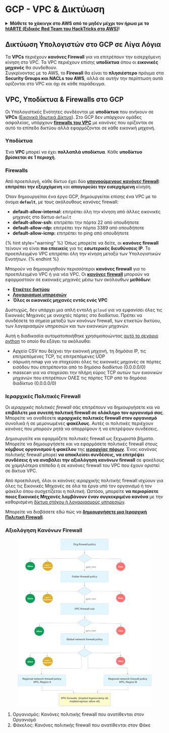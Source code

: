 # GCP - VPC & Δικτύωση

<details>

<summary><strong>Μάθετε το χάκινγκ στο AWS από το μηδέν μέχρι τον ήρωα με το</strong> <a href="https://training.hacktricks.xyz/courses/arte"><strong>htARTE (Ειδικός Red Team του HackTricks στο AWS)</strong></a><strong>!</strong></summary>

Άλλοι τρόποι υποστήριξης του HackTricks:

* Αν θέλετε να δείτε την **εταιρεία σας διαφημισμένη στο HackTricks** ή να **κατεβάσετε το HackTricks σε μορφή PDF** ελέγξτε τα [**ΣΧΕΔΙΑ ΣΥΝΔΡΟΜΗΣ**](https://github.com/sponsors/carlospolop)!
* Αποκτήστε το [**επίσημο PEASS & HackTricks swag**](https://peass.creator-spring.com)
* Ανακαλύψτε [**την Οικογένεια PEASS**](https://opensea.io/collection/the-peass-family), τη συλλογή μας από αποκλειστικά [**NFTs**](https://opensea.io/collection/the-peass-family)
* **Εγγραφείτε** στη 💬 [**ομάδα Discord**](https://discord.gg/hRep4RUj7f) ή στη [**ομάδα τηλεγραφήματος**](https://t.me/peass) ή **ακολουθήστε** μας στο **Twitter** 🐦 [**@hacktricks\_live**](https://twitter.com/hacktricks\_live)**.**
* **Μοιραστείτε τα χάκινγκ κόλπα σας υποβάλλοντας PRs** στα [**HackTricks**](https://github.com/carlospolop/hacktricks) και [**HackTricks Cloud**](https://github.com/carlospolop/hacktricks-cloud) αποθετήρια του GitHub.

</details>

## **Δικτύωση Υπολογιστών στο GCP σε Λίγα Λόγια**

Τα **VPCs** περιέχουν **κανόνες Firewall** για να επιτρέπουν την εισερχόμενη κίνηση στο VPC. Τα VPC περιέχουν επίσης **υποδίκτυα** όπου οι **εικονικές μηχανές** θα συνδεθούν.\
Συγκρίνοντας με το AWS, το **Firewall** θα είναι το **πλησιέστερο** πράγμα στα **Security Groups και NACLs του AWS**, αλλά σε αυτήν την περίπτωση αυτά ορίζονται στο VPC και όχι σε κάθε παράδειγμα.

## **VPC, Υποδίκτυα & Firewalls στο GCP**

Οι Υπολογιστικές Ενότητες συνδέονται με **υποδίκτυα** που ανήκουν σε **VPCs** ([Εικονικά Ιδιωτικά Δίκτυα](https://cloud.google.com/vpc/docs/vpc)). Στο GCP δεν υπάρχουν ομάδες ασφαλείας, υπάρχουν [**firewalls του VPC**](https://cloud.google.com/vpc/docs/firewalls) με κανόνες που ορίζονται σε αυτό το επίπεδο δικτύου αλλά εφαρμόζονται σε κάθε εικονική μηχανή.

### Υποδίκτυα

Ένα **VPC** μπορεί να έχει **πολλαπλά υποδίκτυα**. Κάθε **υποδίκτυο βρίσκεται σε 1 περιοχή**.

### Firewalls

Από προεπιλογή, κάθε δίκτυο έχει δύο [**υπονοούμενους κανόνες firewall**](https://cloud.google.com/vpc/docs/firewalls#default\_firewall\_rules): **επιτρέπει την εξερχόμενη** και **απαγορεύει την εισερχόμενη** κίνηση.

Όταν δημιουργείται ένα έργο GCP, δημιουργείται επίσης ένα VPC με το όνομα **`default`**, με τους ακόλουθους κανόνες firewall:

* **default-allow-internal:** επιτρέπει όλη την κίνηση από άλλες εικονικές μηχανές στο δίκτυο `default`
* **default-allow-ssh:** επιτρέπει την πόρτα 22 από οπουδήποτε
* **default-allow-rdp:** επιτρέπει την πόρτα 3389 από οπουδήποτε
* **default-allow-icmp:** επιτρέπει το ping από οπουδήποτε

{% hint style="warning" %}
Όπως μπορείτε να δείτε, οι **κανόνες firewall** τείνουν να είναι **πιο επιεικείς** για τις **εσωτερικές διευθύνσεις IP**. Το προεπιλεγμένο VPC επιτρέπει όλη την κίνηση μεταξύ των Υπολογιστικών Ενοτήτων.
{% endhint %}

Μπορούν να δημιουργηθούν περισσότεροι **κανόνες firewall** για το προεπιλεγμένο VPC ή για νέα VPC. Οι [**κανόνες firewall**](https://cloud.google.com/vpc/docs/firewalls) μπορούν να εφαρμοστούν σε εικονικές μηχανές μέσω των ακόλουθων **μεθόδων**:

* [**Ετικέτες δικτύου**](https://cloud.google.com/vpc/docs/add-remove-network-tags)
* [**Λογαριασμοί υπηρεσιών**](https://cloud.google.com/vpc/docs/firewalls#serviceaccounts)
* **Όλες οι εικονικές μηχανές εντός ενός VPC**

Δυστυχώς, δεν υπάρχει μια απλή εντολή `gcloud` για να εμφανίσει όλες τις Εικονικές Μηχανές με ανοιχτές πόρτες στο διαδίκτυο. Πρέπει να συνδέσετε τα σημεία μεταξύ των κανόνων firewall, των ετικετών δικτύου, των λογαριασμών υπηρεσιών και των εικονικών μηχανών.

Αυτή η διαδικασία αυτοματοποιήθηκε χρησιμοποιώντας [αυτό το σενάριο python](https://gitlab.com/gitlab-com/gl-security/gl-redteam/gcp\_firewall\_enum) το οποίο θα εξάγει τα ακόλουθα:

* Αρχείο CSV που δείχνει την εικονική μηχανή, τη δημόσια IP, τις επιτρεπόμενες TCP, τις επιτρεπόμενες UDP
* σάρωση nmap για να στοχεύσει όλες τις εικονικές μηχανές σε πόρτες εισόδου που επιτρέπονται από το δημόσιο διαδίκτυο (0.0.0.0/0)
* masscan για να στοχεύσει την πλήρη εύρος TCP αυτών των εικονικών μηχανών που επιτρέπουν ΟΛΕΣ τις πόρτες TCP από το δημόσιο διαδίκτυο (0.0.0.0/0)

### Ιεραρχικές Πολιτικές Firewall <a href="#hierarchical-firewall-policies" id="hierarchical-firewall-policies"></a>

Οι _ιεραρχικές πολιτικές firewall_ σάς επιτρέπουν να δημιουργήσετε και να **επιβάλετε μια συνεπή πολιτική firewall σε ολόκληρο τον οργανισμό σας**. Μπορείτε να αναθέσετε **ιεραρχικές πολιτικές firewall στον οργανισμό** συνολικά ή σε μεμονωμένες **φακέλους**. Αυτές οι πολιτικές περιέχουν κανόνες που μπορούν ρητά να απορρίψουν ή να επιτρέψουν συνδέσεις.

Δημιουργείτε και εφαρμόζετε πολιτικές firewall ως ξεχωριστά βήματα. Μπορείτε να δημιουργήσετε και να εφαρμόσετε πολιτικές firewall στους **κόμβους οργανισμού ή φακέλου** της [**ιεραρχίας πόρων**](https://cloud.google.com/resource-manager/docs/cloud-platform-resource-hierarchy). Ένας κανόνας πολιτικής firewall μπορεί **να αποκλείσει συνδέσεις, να επιτρέψει συνδέσεις ή να αναβάλει την αξιολόγηση κανόνων firewall** σε φακέλους σε χαμηλότερα επίπεδα ή σε κανόνες firewall του VPC που έχουν οριστεί σε δίκτυα VPC.

Από προεπιλογή, όλοι οι κανόνες ιεραρχικής πολιτικής firewall ισχύουν για όλες τις Εικονικές Μηχανές σε όλα τα έργα υπό τον οργανισμό ή τον φάκελο όπου συσχετίζεται η πολιτική. Ωστόσο, μπορείτε **να περιορίσετε ποιες Εικονικές Μηχανές λαμβάνουν έναν συγκεκριμένο κανόνα** με την καθορισμένη [δίκτυα στόχου ή λογαριασμούς υπηρεσιών](https://cloud.google.com/vpc/docs/firewall-policies#targets).

Μπορείτε να διαβάσετε εδώ πώς να [**δημιουργήσετε μια Ιεραρχική Πολιτική Firewall**](https://cloud.google.com/vpc/docs/using-firewall-policies#gcloud).

### Αξιολόγηση Κανόνων Firewall

<figure><img src="../../../../.gitbook/assets/image.png" alt=""><figcaption></figcaption></figure>

1. Οργανισμός: Κανόνες πολιτικής firewall που ανατίθενται στον Οργανισμό
2. Φάκελος: Κανόνες πολιτικής firewall που ανατίθενται στον Φάκε
